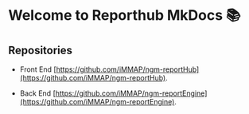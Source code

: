 # Welcome to Reporthub MkDocs :books:
 <!-- [mkdocs.org](https://www.mkdocs.org). -->

## Repositories

* Front End [https://github.com/iMMAP/ngm-reportHub](https://github.com/iMMAP/ngm-reportHub).

* Back End [https://github.com/iMMAP/ngm-reportEngine](https://github.com/iMMAP/ngm-reportEngine).

<!-- ## API

* API Redoc Documentation :pencil: https://dev.reporthub.org/apidocs
## Commands

* `mkdocs new [dir-name]` - Create a new project.
* `mkdocs serve` - Start the live-reloading docs server.
* `mkdocs build` - Build the documentation site.
* `mkdocs -h` - Print help message and exit.

## Project layout

    mkdocs.yml    # The configuration file.
    docs/
        index.md  # The documentation homepage.
        ...       # Other markdown pages, images and other files. -->
